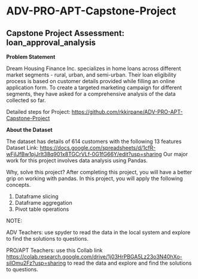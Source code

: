 # ADV-PRO-APT-Capstone-Project

## Capstone Project Assessment: loan_approval_analysis


**Problem Statement**

Dream Housing Finance Inc. specializes in home loans across different market segments - rural, urban, and semi-urban. Their loan eligibility process is based on customer details provided while filling an online application form. To create a targeted marketing campaign for different segments, they have asked for a comprehensive analysis of the data collected so far. 

Detailed steps for Project: https://github.com/rkkirpane/ADV-PRO-APT-Capstone-Project


**About the Dataset** 

The dataset has details of 614 customers with the following 13 features Dataset Link: https://docs.google.com/spreadsheets/d/1cfR-wFjIJfBw1pjJrIt38q901x8TGCrVLf-0G1fG66Y/edit?usp=sharing  Our major work for this project involves data analysis using Pandas.


Why, solve this project? After completing this project, you will have a better grip on working with pandas. In this project, you will apply the following concepts.
1. Dataframe slicing 
2. Dataframe aggregation
3. Pivot table operations  

NOTE: 

ADV Teachers: use spyder to read the data in the local system and explore to find the solutions to questions.

PRO/APT Teachers: use this Collab link https://colab.research.google.com/drive/1j03HrPBGA5Lz23o3N40hXo-silOmu2Fz?usp=sharing  to read the data and explore and find the solutions to questions.

